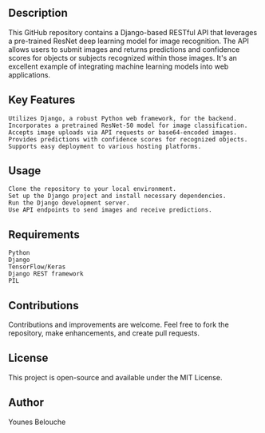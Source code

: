 ## Description
This GitHub repository contains a Django-based RESTful API that leverages a pre-trained ResNet deep learning model for image recognition. The API allows users to submit images and returns predictions and confidence scores for objects or subjects recognized within those images. It's an excellent example of integrating machine learning models into web applications.

## Key Features
    Utilizes Django, a robust Python web framework, for the backend.
    Incorporates a pretrained ResNet-50 model for image classification.
    Accepts image uploads via API requests or base64-encoded images.
    Provides predictions with confidence scores for recognized objects.
    Supports easy deployment to various hosting platforms.

## Usage
    Clone the repository to your local environment.
    Set up the Django project and install necessary dependencies.
    Run the Django development server.
    Use API endpoints to send images and receive predictions.

## Requirements
    Python
    Django
    TensorFlow/Keras
    Django REST framework
    PIL

## Contributions
Contributions and improvements are welcome. Feel free to fork the repository, make enhancements, and create pull requests.

## License
This project is open-source and available under the MIT License.

## Author
Younes Belouche

